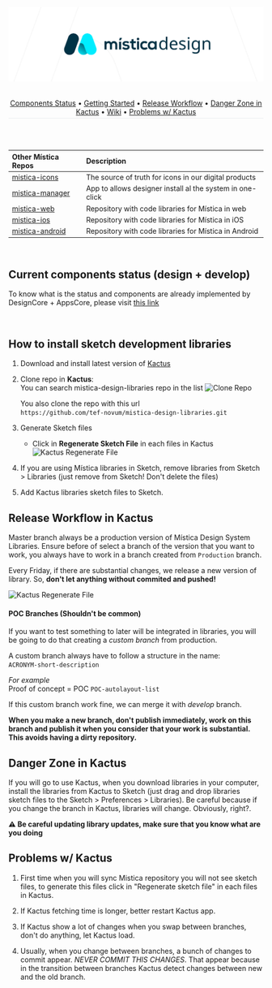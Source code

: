<br>
<br>
<!-- 
<div align="left">
  <img height="64" alt="Mística Logo" src=".github/resources/misticaLogo.svg">
</div>
-->
  <img alt="Mística Logo" src=".github/resources/misticaDesign.svg">
<br>
<br>
<p align="center" style="border-bottom: 1px solid #eaecef; padding-bottom: .3em;">
  <a href="#componentsStatus">Components Status</a> •
  <a href="#gettingStarted">Getting Started</a> •
  <a href="#releaseWorkflow">Release Workflow</a> •
  <a href="#dangerZone">Danger Zone in Kactus</a> •
  <a href="https://github.com/Telefonica/mistica-design-libraries/wiki">Wiki</a> •
  <a href="#problemsWithKactus">Problems w/ Kactus</a>
</p>

<br>
<br>

| Other Mística Repos | Description                                               |
| :------------------ | :-------------------------------------------------------- |
| [mistica-icons](https://github.com/Telefonica/mistica-icons)      | The source of truth for icons in our digital products |
| [mistica-manager](https://github.com/Telefonica/mistica-manager)     | App to allows designer install al the system in one-click  |
| [mistica-web](https://github.com/Telefonica/mistica-web)     | Repository with code libraries for Mística in web  |
| [mistica-ios](https://github.com/Telefonica/mistica-ios)     | Repository with code libraries for Mística in iOS  |
| [mistica-android](https://github.com/Telefonica/mistica-android)     | Repository with code libraries for Mística in Android  |

<br>

## Current components status (design + develop)  <a name="componentsStatus"></a>
To know what is the status and components are already implemented by DesignCore + AppsCore, please visit [this link](https://brandfactory.telefonica.com/document/1846#/components/overview)

<br>

## How to install sketch development libraries<a name="gettingStarted"></a>

1. Download and install latest version of [Kactus](http://kactus.io)
2. Clone repo in **Kactus**:  
   You can search mistica-design-libraries repo in the list
   ![Clone Repo](https://i.imgur.com/iz45eLf.png)  

   You also clone the repo with this url  
   `https://github.com/tef-novum/mistica-design-libraries.git`  
3. Generate Sketch files
    + Click in **Regenerate Sketch File** in each files in Kactus
      ![Kactus Regenerate File](https://i.imgur.com/8WHdEmf.png)  
4. If you are using Mística libraries in Sketch, remove libraries from Sketch > Libraries (just remove from Sketch! Don't delete the files)
5. Add Kactus libraries sketch files to Sketch.



## Release Workflow in Kactus <a name="releaseWorkflow"></a>
Master branch always be a production version of Mística Design System Libraries. Ensure before of select a branch of the version that you want to work, you always have to work in a branch created from `Production` branch.

Every Friday, if there are substantial changes, we release a new version of library. So, **don't let anything without commited and pushed!**

![Kactus Regenerate File](https://i.imgur.com/frFVeUR.png)  


#### POC Branches (Shouldn't be common)
If you want to test something to later will be integrated in libraries, you will be going to do that creating a *custom branch* from production.  

A custom branch always have to follow a structure in the name:  
`ACRONYM-short-description`  

*For example*  
Proof of concept  = POC
`POC-autolayout-list`  

If this custom branch work fine, we can merge it with *develop* branch.  

**When you make a new branch, don't publish immediately, work on this branch and publish it when you consider that your work is substantial. This avoids having a dirty repository.**

## Danger Zone in Kactus <a name="dangerZone"></a>
If you will go to use Kactus, when you download libraries in your computer, install the libraries from Kactus to Sketch (just drag and drop libraries sketch files to the Sketch > Preferences > Libraries). Be careful because if you change the branch in Kactus, libraries will change. Obviously, right?.

**⚠️ Be careful updating library updates, make sure that you know what are you doing**

## Problems w/ Kactus <a name="problemsWithKactus"></a>
1. First time when you will sync Mistica repository you will not see sketch files, to generate this files click in "Regenerate sketch file" in each files in Kactus.

2. If Kactus fetching time is longer, better restart Kactus app.

3. If Kactus show a lot of changes when you swap between branches, don't do anything, let Kactus load.

4. Usually, when you change between branches, a bunch of changes to commit appear. *NEVER COMMIT THIS CHANGES*. That appear because in the transition between branches Kactus detect changes between new and the old branch.

<br>
